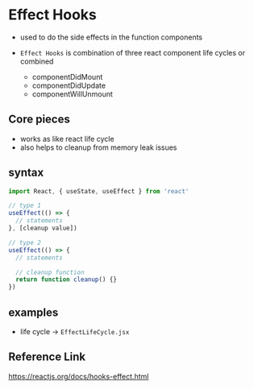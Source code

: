 # Effect Hooks

- used to do the side effects in the function components
- `Effect Hooks` is combination of three react component life cycles or combined

  - componentDidMount
  - componentDidUpdate
  - componentWillUnmount

## Core pieces

- works as like react life cycle
- also helps to cleanup from memory leak issues

## syntax

```jsx
import React, { useState, useEffect } from 'react'

// type 1
useEffect(() => {
  // statements
}, [cleanup value])

// type 2
useEffect(() => {
  // statements

  // cleanup function
  return function cleanup() {}
})
```

## examples

- life cycle -> `EffectLifeCycle.jsx`

## Reference Link

https://reactjs.org/docs/hooks-effect.html
